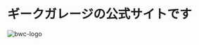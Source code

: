 # ギークガレージの公式サイトです

![bwc-logo](https://40.media.tumblr.com/840011b57b6e6e605aec7fc706e713c2/tumblr_nbxdweWK8d1tlpxiuo1_500.png)


